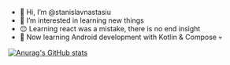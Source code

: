 - 👋 Hi, I’m @stanislavnastasiu
- 👀 I’m interested in learning new things
- 😔 Learning react was a mistake, there is no end insight
- 🌵 Now learning Android development with Kotlin & Compose 💀

[![Anurag's GitHub stats](https://github-readme-stats.vercel.app/api?username=stanislavnastasiu-dev&theme=dark)](https://github.com/anuraghazra/github-readme-stats)

<!---
stanislavnastasiu-dev/stanislavnastasiu-dev is a ✨ special ✨ repository because its `README.md` (this file) appears on your GitHub profile.
You can click the Preview link to take a look at your changes.
--->
